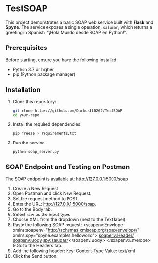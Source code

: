 # TestSOAP

This project demonstrates a basic SOAP web service built with **Flask** and **Spyne**. The service exposes a single operation, `saludar`, which returns a greeting in Spanish: "¡Hola Mundo desde SOAP en Python!".

## Prerequisites

Before starting, ensure you have the following installed:

- Python 3.7 or higher
- pip (Python package manager)

## Installation

1. Clone this repository:
   ```bash
   git clone https://github.com/Darkus1t0262/TestSOAP
   cd your-repo 
2. Install the required dependencies:
   ```bash
   pip freeze > requirements.txt
3. Run the service:
   ```bash
   python soap_server.py
## SOAP Endpoint and Testing on Postman
The SOAP endpoint is available at:
http://127.0.0.1:5000/soap
1. Create a New Request
2. Open Postman and click New Request.
3. Set the request method to POST.
4. Enter the URL: http://127.0.0.1:5000/soap.
5. Go to the Body tab.
6. Select raw as the input type.
7. Choose XML from the dropdown (next to the Text label).
8. Paste the following SOAP request:
<soapenv:Envelope xmlns:soapenv="http://schemas.xmlsoap.org/soap/envelope/" xmlns:spy="spyne.examples.helloworld">
   <soapenv:Header/>
   <soapenv:Body>
      <spy:saludar/>
   </soapenv:Body>
</soapenv:Envelope>
9.Go to the Headers tab.
10. Add the following header:
Key: Content-Type
Value: text/xml
11. Click the Send button.






